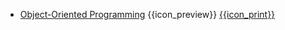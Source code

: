 * [Object-Oriented Programming]({{baseUrl}}/oop/)
  <trigger for="pop:oop-preview">{{icon_preview}}</trigger> [{{icon_print}}](print.html)

<popover id="pop:oop-preview" title="Object Oriented Programming {{icon_preview}}" placement="right">
  <div slot="content">
    <include src="preview.md" />
  </div>
</popover>
